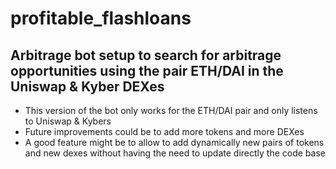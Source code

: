 # profitable_flashloans
## Arbitrage bot setup to search for arbitrage opportunities using the pair ETH/DAI in the Uniswap & Kyber DEXes
- This version of the bot only works for the ETH/DAI pair and only listens to Uniswap & Kybers
- Future improvements could be to add more tokens and more DEXes
- A good feature might be to allow to add dynamically new pairs of tokens and new dexes without having the need to update directly the code base
